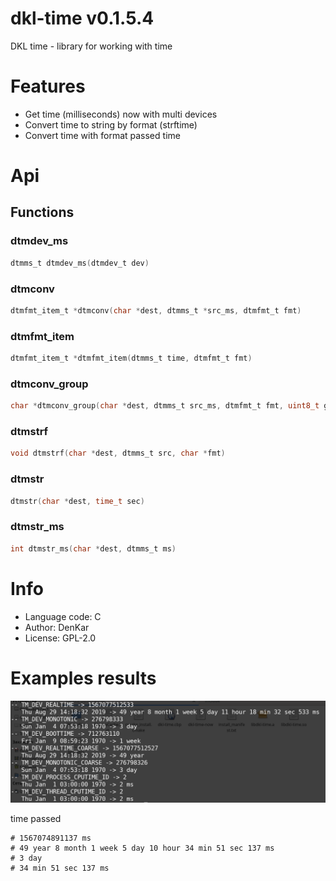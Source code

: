 dkl-time v0.1.5.4
============================
DKL time - library for working with time

# Features

* Get time (milliseconds) now with multi devices
* Convert time to string by format (strftime)
* Convert time with format passed time

# Api

## Functions

### dtmdev_ms
```C
dtmms_t dtmdev_ms(dtmdev_t dev)
```
### dtmconv
```C
dtmfmt_item_t *dtmconv(char *dest, dtmms_t *src_ms, dtmfmt_t fmt)
```
### dtmfmt_item
```C
dtmfmt_item_t *dtmfmt_item(dtmms_t time, dtmfmt_t fmt)
```
### dtmconv_group
```C
char *dtmconv_group(char *dest, dtmms_t src_ms, dtmfmt_t fmt, uint8_t groups, _Bool is_empty)
```
### dtmstrf
```C
void dtmstrf(char *dest, dtmms_t src, char *fmt)
```
### dtmstr
```C
dtmstr(char *dest, time_t sec)
```
### dtmstr_ms
```C
int dtmstr_ms(char *dest, dtmms_t ms)
```

# Info

* Language code: C
* Author: DenKar
* License: GPL-2.0

# Examples results

![Result](/screenshots/now.png)

time passed
```
# 1567074891137 ms
# 49 year 8 month 1 week 5 day 10 hour 34 min 51 sec 137 ms
# 3 day
# 34 min 51 sec 137 ms
```
